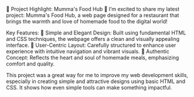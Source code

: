 🌟 Project Highlight: Mumma's Food Hub 🌟
I’m excited to share my latest project: Mumma's Food Hub, a web page designed for a restaurant that brings the warmth and love of homemade food to the digital world!

Key Features:
🍴 Simple and Elegant Design: Built using fundamental HTML and CSS techniques, the webpage offers a clean and visually appealing interface.
🎨 User-Centric Layout: Carefully structured to enhance user experience with intuitive navigation and vibrant visuals.
🍝 Authentic Concept: Reflects the heart and soul of homemade meals, emphasizing comfort and quality.


This project was a great way for me to improve my web development skills, especially in creating simple and attractive designs using basic HTML and CSS. It shows how even simple tools can make something impactful.

